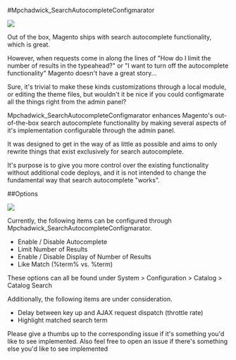 #Mpchadwick_SearchAutocompleteConfigmarator

![](http://i.imgur.com/fDf0NLh.jpg)

Out of the box, Magento ships with search autocomplete functionality, which is great.

However, when requests come in along the lines of "How do I limit the number of results in the typeahead?" or "I want to turn off the autocomplete functionality" Magento doesn't have a great story...

Sure, it's trivial to make these kinds customizations through a local module, or editing the theme files, but wouldn't it be nice if you could configmarate all the things right from the admin panel?

Mpchadwick_SearchAutocompleteConfigmarator enhances Magento's out-of-the-box search autocomplete functionality by making several aspects of it's implementation configurable through the admin panel.

It was designed to get in the way of as little as possible and aims to only rewrite things that exist exclusively for search autocomplete.

It's purpose is to give you more control over the existing functionality without additional code deploys, and it is not intended to change the fundamental way that search autocomplete "works".

##Options

![](http://imgur.com/gEo25kp.png)

Currently, the following items can be configured through Mpchadwick_SearchAutocompleteConfigmarator.

- Enable / Disable Autocomplete
- Limit Number of Results
- Enable / Disable Display of Number of Results
- Like Match (%term% vs. %term)

These options can all be found under System > Configuration > Catalog > Catalog Search

Additionally, the following items are under consideration.

- Delay between key up and AJAX request dispatch (throttle rate)
- Highlight matched search term

Please give a thumbs up to the corresponding issue if it's something you'd like to see implemented. Also feel free to open an issue if there's something else you'd like to see implemented
